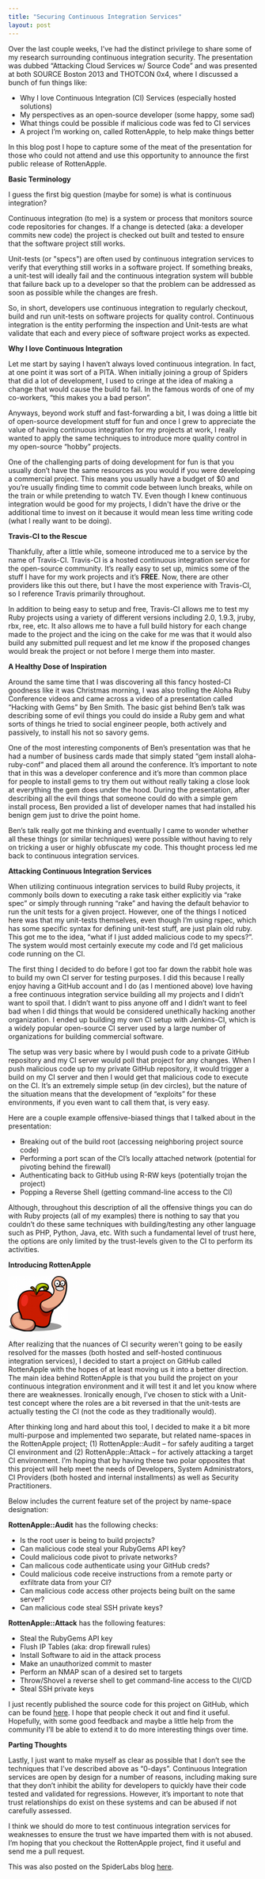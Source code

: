 ```yaml
---
title: "Securing Continuous Integration Services"
layout: post
---
```


Over the last couple weeks, I’ve had the distinct privilege to share some of my research surrounding continuous integration security.  The presentation was dubbed “Attacking Cloud Services w/ Source Code” and was presented at both SOURCE Boston 2013 and THOTCON 0x4, where I discussed a bunch of fun things like:

- Why I love Continuous Integration (CI) Services (especially hosted solutions)
- My perspectives as an open-source developer (some happy, some sad)
- What things could be possible if malicious code was fed to CI services
- A project I’m working on, called RottenApple, to help make things better

In this blog post I hope to capture some of the meat of the presentation for those who could not attend and use this opportunity to announce the first public release of RottenApple.

**Basic Terminology**

I guess the first big question (maybe for some) is what is continuous integration?

Continuous integration (to me) is a system or process that monitors source code repositories for changes.  If a change is detected (aka: a developer commits new code) the project is checked out built and tested to ensure that the software project still works.

Unit-tests (or "specs") are often used by continuous integration services to verify that everything still works in a software project. If something breaks, a unit-test will ideally fail and the continuous integration system will bubble that failure back up to a developer so that the problem can be addressed as soon as possible while the changes are fresh.

So, in short, developers use continuous integration to regularly checkout, build and run unit-tests on software projects for quality control.  Continuous integration is the entity performing the inspection and Unit-tests are what validate that each and every piece of software project works as expected.

**Why I love Continuous Integration**

Let me start by saying I haven’t always loved continuous integration.  In fact, at one point it was sort of a PITA.  When initially joining a group of Spiders that did a lot of development, I used to cringe at the idea of making a change that would cause the build to fail.  In the famous words of one of my co-workers, “this makes you a bad person”.

Anyways, beyond work stuff and fast-forwarding a bit, I was doing a little bit of open-source development stuff for fun and once I grew to appreciate the value of having continuous integration for my projects at work, I really wanted to apply the same techniques to introduce more quality control in my open-source “hobby” projects.

One of the challenging parts of doing development for fun is that you usually don’t have the same resources as you would if you were developing a commercial project.  This means you usually have a budget of $0 and you’re usually finding time to commit code between lunch breaks, while on the train or while pretending to watch TV.  Even though I knew continuous integration would be good for my projects, I didn't have the drive or the additional time to invest on it because it would mean less time writing code (what I really want to be doing).

**Travis-CI to the Rescue**

Thankfully, after a little while, someone introduced me to a service by the name of Travis-CI.  Travis-CI is a hosted continuous integration service for the open-source community.  It’s really easy to set up, mimics some of the stuff I have for my work projects and it’s **FREE**.  Now, there are other providers like this out there, but I have the most experience with Travis-CI, so I reference Travis primarily throughout.

In addition to being easy to setup and free, Travis-CI allows me to test my Ruby projects using a variety of different versions including 2.0, 1.9.3, jruby, rbx, ree, etc.  It also allows me to have a full build history for each change made to the project and the icing on the cake for me was that it would also build any submitted pull request and let me know if the proposed changes would break the project or not before I merge them into master.

**A Healthy Dose of Inspiration**

Around the same time that I was discovering all this fancy hosted-CI goodness like it was Christmas morning, I was also trolling the Aloha Ruby Conference videos and came across a video of a presentation called “Hacking with Gems” by Ben Smith.  The basic gist behind Ben’s talk was describing some of evil things you could do inside a Ruby gem and what sorts of things he tried to social engineer people, both actively and passively, to install his not so savory gems.

One of the most interesting components of Ben’s presentation was that he had a number of business cards made that simply stated “gem install aloha-ruby-conf” and placed them all around the conference.  It’s important to note that in this was a developer conference and it’s more than common place for people to install gems to try them out without really taking a close look at everything the gem does under the hood.  During the presentation, after describing all the evil things that someone could do with a simple gem install process, Ben provided a list of developer names that had installed his benign gem just to drive the point home.

Ben’s talk really got me thinking and eventually I came to wonder whether all these things (or similar techniques) were possible without having to rely on tricking a user or highly obfuscate my code.  This thought process led me back to continuous integration services.

**Attacking Continuous Integration Services**

When utilizing continuous integration services to build Ruby projects, it commonly boils down to executing a rake task either explicitly via “rake spec” or simply through running “rake” and having the default behavior to run the unit tests for a given project.  However, one of the things I noticed here was that my unit-tests themselves, even though I’m using rspec, which has some specific syntax for defining unit-test stuff, are just plain old ruby.  This got me to the idea, “what if I just added malicious code to my specs?”.   The system would most certainly execute my code and I’d get malicious code running on the CI.

 The first thing I decided to do before I got too far down the rabbit hole was to build my own CI server for testing purposes.  I did this because I really enjoy having a GitHub account and I do (as I mentioned above) love having a free continuous integration service building all my projects and I didn’t want to spoil that.  I didn’t want to piss anyone off and I didn’t want to feel bad when I did things that would be considered unethically hacking another organization.  I ended up building my own CI setup with Jenkins-CI, which is a widely popular open-source CI server used by a large number of organizations for building commercial software.

The setup was very basic where by I would push code to a private GitHub repository and my CI server would poll that project for any changes.  When I push malicious code up to my private GitHub repository, it would trigger a build on my CI server and then I would get that malicious code to execute on the CI.  It’s an extremely simple setup (in dev circles), but the nature of the situation means that the development of “exploits” for these environments, if you even want to call them that, is very easy.

Here are a couple example offensive-biased things that I talked about in the presentation:

- Breaking out of the build root (accessing neighboring project source code)
- Performing a port scan of the CI’s locally attached network (potential for pivoting behind the firewall)
- Authenticating back to GitHub using R-RW keys (potentially trojan the project)
- Popping a Reverse Shell (getting command-line access to the CI)

Although, throughout this description of all the offensive things you can do with Ruby projects (all of my examples) there is nothing to say that you couldn’t do these same techniques with building/testing any other language such as PHP, Python, Java, etc.  With such a fundamental level of trust here, the options are only limited by the trust-levels given to the CI to perform its activities.

**Introducing RottenApple**

![Rotten Apple](/images/rotten_apple.png)

After realizing that the nuances of CI security weren't going to be easily resolved for the masses (both hosted and self-hosted continuous integration services), I decided to start a project on GitHub called RottenApple with the hopes of at least moving us it into a better direction.  The main idea behind RottenApple is that you build the project on your continuous integration environment and it will test it and let you know where there are weaknesses.  Ironically enough, I’ve chosen to stick with a Unit-test concept where the roles are a bit reversed in that the unit-tests are actually testing the CI (not the code as they traditionally would).

After thinking long and hard about this tool, I decided to make it a bit more multi-purpose and implemented two separate, but related name-spaces in the RottenApple project; (1) RottenApple::Audit – for safely auditing a target CI environment and (2) RottenApple::Attack – for actively attacking a target CI environment.  I’m hoping that by having these two polar opposites that this project will help meet the needs of Developers, System Administrators, CI Providers (both hosted and internal installments) as well as Security Practitioners.

Below includes the current feature set of the project by name-space designation:

**RottenApple::Audit** has the following checks:

- Is the root user is being to build projects?
- Can malicious code steal your RubyGems API key?
- Could malicious code pivot to private networks?
- Can malicous code authenticate using your GitHub creds?
- Could malicious code receive instructions from a remote party or exfiltrate data from your CI?
- Can malicious code access other projects being built on the same server?
- Can malicious code steal SSH private keys?

**RottenApple::Attack** has the following features:

- Steal the RubyGems API key
- Flush IP Tables (aka: drop firewall rules)
- Install Software to aid in the attack process
- Make an unauthorized commit to master
- Perform an NMAP scan of a desired set to targets
- Throw/Shovel a reverse shell to get command-line access to the CI/CD
- Steal SSH private keys

I just recently published the source code for this project on GitHub, which can be found [here](https://github.com/claudijd/rotten_apple).  I hope that people check it out and find it useful.  Hopefully, with some good feedback and maybe a little help from the community I’ll be able to extend it to do more interesting things over time.

**Parting Thoughts**

Lastly, I just want to make myself as clear as possible that I don’t see the techniques that I’ve described above as “0-days”.  Continuous Integration services are open by design for a number of reasons, including making sure that they don’t inhibit the ability for developers to quickly have their code tested and validated for regressions.  However, it’s important to note that trust relationships do exist on these systems and can be abused if not carefully assessed.

I think we should do more to test continuous integration services for weaknesses to ensure the trust we have imparted them with is not abused.  I’m hoping that you checkout the RottenApple project, find it useful and send me a pull request.

This was also posted on the SpiderLabs blog [here](http://blog.spiderlabs.com/2013/05/securing-continuous-integration-services.html).